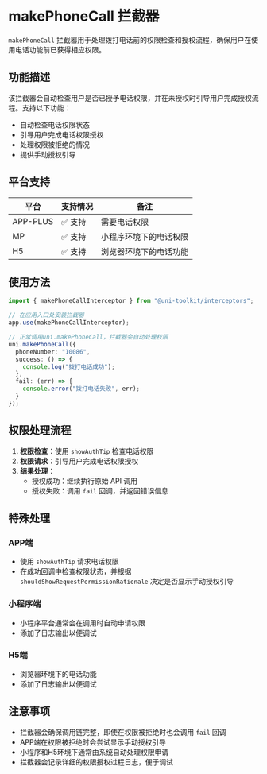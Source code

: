 # makePhoneCall 拦截器

`makePhoneCall` 拦截器用于处理拨打电话前的权限检查和授权流程，确保用户在使用电话功能前已获得相应权限。

## 功能描述

该拦截器会自动检查用户是否已授予电话权限，并在未授权时引导用户完成授权流程。支持以下功能：

- 自动检查电话权限状态
- 引导用户完成电话权限授权
- 处理权限被拒绝的情况
- 提供手动授权引导

## 平台支持

| 平台     | 支持情况 | 备注                   |
| -------- | -------- | ---------------------- |
| APP-PLUS | ✅ 支持  | 需要电话权限           |
| MP       | ✅ 支持  | 小程序环境下的电话权限 |
| H5       | ✅ 支持  | 浏览器环境下的电话功能 |

## 使用方法

```typescript
import { makePhoneCallInterceptor } from "@uni-toolkit/interceptors";

// 在应用入口处安装拦截器
app.use(makePhoneCallInterceptor);

// 正常调用uni.makePhoneCall，拦截器会自动处理权限
uni.makePhoneCall({
  phoneNumber: "10086",
  success: () => {
    console.log("拨打电话成功");
  },
  fail: (err) => {
    console.error("拨打电话失败", err);
  }
});
```

## 权限处理流程

1. **权限检查**：使用 `showAuthTip` 检查电话权限
2. **权限请求**：引导用户完成电话权限授权
3. **结果处理**：
   - 授权成功：继续执行原始 API 调用
   - 授权失败：调用 `fail` 回调，并返回错误信息

## 特殊处理

### APP端

- 使用 `showAuthTip` 请求电话权限
- 在成功回调中检查权限状态，并根据 `shouldShowRequestPermissionRationale` 决定是否显示手动授权引导

### 小程序端

- 小程序平台通常会在调用时自动申请权限
- 添加了日志输出以便调试

### H5端

- 浏览器环境下的电话功能
- 添加了日志输出以便调试

## 注意事项

- 拦截器会确保调用链完整，即使在权限被拒绝时也会调用 `fail` 回调
- APP端在权限被拒绝时会尝试显示手动授权引导
- 小程序和H5环境下通常由系统自动处理权限申请
- 拦截器会记录详细的权限授权过程日志，便于调试
